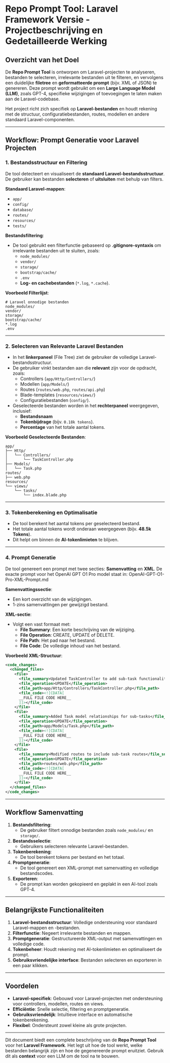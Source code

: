 # Repo Prompt Tool: Laravel Framework Versie - Projectbeschrijving en Gedetailleerde Werking

## **Overzicht van het Doel**
De **Repo Prompt Tool** is ontworpen om Laravel-projecten te analyseren, bestanden te selecteren, irrelevante bestanden uit te filteren, en vervolgens een duidelijke **filetree** en **geformatteerde prompt** (bijv. XML of JSON) te genereren. Deze prompt wordt gebruikt om een **Large Language Model (LLM)**, zoals GPT-4, specifieke wijzigingen of toevoegingen te laten maken aan de Laravel-codebase.

Het project richt zich specifiek op **Laravel-bestanden** en houdt rekening met de structuur, configuratiebestanden, routes, modellen en andere standaard Laravel-componenten.

---

## **Workflow: Prompt Generatie voor Laravel Projecten**

### **1. Bestandsstructuur en Filtering**
De tool detecteert en visualiseert de **standaard Laravel-bestandsstructuur**. De gebruiker kan bestanden **selecteren** of **uitsluiten** met behulp van filters.

**Standaard Laravel-mappen**:
- `app/`  
- `config/`  
- `database/`  
- `routes/`  
- `resources/`  
- `tests/`  

**Bestandsfiltering**:
- De tool gebruikt een filterfunctie gebaseerd op **.gitignore-syntaxis** om irrelevante bestanden uit te sluiten, zoals:
  - `node_modules/`
  - `vendor/`
  - `storage/`
  - `bootstrap/cache/`
  - `.env`
  - **Log- en cachebestanden** (`*.log`, `*.cache`).

**Voorbeeld Filterlijst**:
```plaintext
# Laravel onnodige bestanden
node_modules/
vendor/
storage/
bootstrap/cache/
*.log
.env
```

---

### **2. Selecteren van Relevante Laravel Bestanden**
- In het **linkerpaneel** (File Tree) ziet de gebruiker de volledige Laravel-bestandsstructuur.
- De gebruiker vinkt bestanden aan die **relevant** zijn voor de opdracht, zoals:
  - Controllers (`app/Http/Controllers/`)
  - Modellen (`app/Models/`)
  - Routes (`routes/web.php`, `routes/api.php`)
  - Blade-templates (`resources/views/`)
  - Configuratiebestanden (`config/`).
- Geselecteerde bestanden worden in het **rechterpaneel** weergegeven, inclusief:
  - **Bestandsnaam**
  - **Tokenbijdrage** (bijv. `0.18k tokens`).
  - **Percentage** van het totale aantal tokens.

**Voorbeeld Geselecteerde Bestanden**:
```
app/
├── Http/
│   └── Controllers/
│       └── TaskController.php
├── Models/
│   └── Task.php
routes/
├── web.php
resources/
└── views/
    └── tasks/
        └── index.blade.php
```

---

### **3. Tokenberekening en Optimalisatie**
- De tool berekent het aantal tokens per geselecteerd bestand.
- Het totale aantal tokens wordt onderaan weergegeven (bijv. **48.5k Tokens**).
- Dit helpt om binnen de **AI-tokenlimieten** te blijven.

---

### **4. Prompt Generatie**
De tool genereert een prompt met twee secties: **Samenvatting** en **XML**.
De exacte prompt voor het OpenAI GPT O1 Pro model staat in: OpenAI-GPT-O1-Pro-XML-Prompt.md

**Samenvattingssectie**:
- Een kort overzicht van de wijzigingen.
- 1-zins samenvattingen per gewijzigd bestand.

**XML-sectie**:
- Volgt een vast formaat met:
   - **File Summary**: Een korte beschrijving van de wijziging.
   - **File Operation**: CREATE, UPDATE of DELETE.
   - **File Path**: Het pad naar het bestand.
   - **File Code**: De volledige inhoud van het bestand.

**Voorbeeld XML-Structuur**:
```xml
<code_changes>
  <changed_files>
    <file>
      <file_summary>Updated TaskController to add sub-task functionality</file_summary>
      <file_operation>UPDATE</file_operation>
      <file_path>app/Http/Controllers/TaskController.php</file_path>
      <file_code><![CDATA[
      __FULL FILE CODE HERE__
      ]]></file_code>
    </file>
    <file>
      <file_summary>Added Task model relationships for sub-tasks</file_summary>
      <file_operation>UPDATE</file_operation>
      <file_path>app/Models/Task.php</file_path>
      <file_code><![CDATA[
      __FULL FILE CODE HERE__
      ]]></file_code>
    </file>
    <file>
      <file_summary>Modified routes to include sub-task routes</file_summary>
      <file_operation>UPDATE</file_operation>
      <file_path>routes/web.php</file_path>
      <file_code><![CDATA[
      __FULL FILE CODE HERE__
      ]]></file_code>
    </file>
  </changed_files>
</code_changes>
```

---

## **Workflow Samenvatting**
1. **Bestandsfiltering**:
   - De gebruiker filtert onnodige bestanden zoals `node_modules/` en `storage/`.
2. **Bestandsselectie**:
   - Gebruikers selecteren relevante Laravel-bestanden.
3. **Tokenberekening**:
   - De tool berekent tokens per bestand en het totaal.
4. **Promptgeneratie**:
   - De tool genereert een XML-prompt met samenvatting en volledige bestandscodes.
5. **Exporteren**:
   - De prompt kan worden gekopieerd en geplakt in een AI-tool zoals GPT-4.

---

## **Belangrijkste Functionaliteiten**
1. **Laravel-bestandsstructuur**: Volledige ondersteuning voor standaard Laravel-mappen en -bestanden.  
2. **Filterfunctie**: Negeert irrelevante bestanden en mappen.  
3. **Promptgeneratie**: Gestructureerde XML-output met samenvattingen en volledige code.  
4. **Tokenbeheer**: Houdt rekening met AI-tokenlimieten en optimaliseert de prompt.  
5. **Gebruiksvriendelijke interface**: Bestanden selecteren en exporteren in een paar klikken.  

---

## **Voordelen**
- **Laravel-specifiek**: Gebouwd voor Laravel-projecten met ondersteuning voor controllers, modellen, routes en views.
- **Efficiëntie**: Snelle selectie, filtering en promptgeneratie.
- **Gebruiksvriendelijk**: Intuïtieve interface en automatische tokenberekening.
- **Flexibel**: Ondersteunt zowel kleine als grote projecten.

---

Dit document biedt een complete beschrijving van de **Repo Prompt Tool** voor het **Laravel Framework**. Het legt uit hoe de tool werkt, welke bestanden belangrijk zijn en hoe de gegenereerde prompt eruitziet. Gebruik dit als **context** voor een LLM om de tool na te bouwen.
